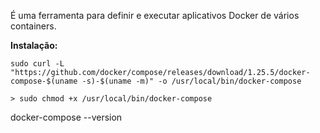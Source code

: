 É uma ferramenta para definir e executar aplicativos Docker de vários containers.

**Instalação:**
```
sudo curl -L "https://github.com/docker/compose/releases/download/1.25.5/docker-compose-$(uname -s)-$(uname -m)" -o /usr/local/bin/docker-compose
```
```
> sudo chmod +x /usr/local/bin/docker-compose
```
docker-compose --version
```
